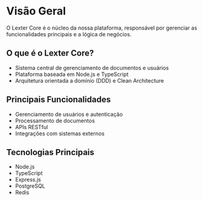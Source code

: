 # Visão Geral

O Lexter Core é o núcleo da nossa plataforma, responsável por gerenciar as funcionalidades principais e a lógica de negócios.

## O que é o Lexter Core?

- Sistema central de gerenciamento de documentos e usuários
- Plataforma baseada em Node.js e TypeScript
- Arquitetura orientada a domínio (DDD) e Clean Architecture

## Principais Funcionalidades

- Gerenciamento de usuários e autenticação
- Processamento de documentos
- APIs RESTful
- Integrações com sistemas externos

## Tecnologias Principais

- Node.js
- TypeScript
- Express.js
- PostgreSQL
- Redis
